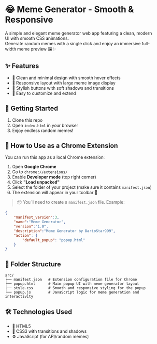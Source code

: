 # 😂 Meme Generator - Smooth & Responsive

A simple and elegant meme generator web app featuring a clean, modern UI with smooth CSS animations.  
Generate random memes with a single click and enjoy an immersive full-width meme preview 🖼️✨

## ✨ Features

- 🎨 Clean and minimal design with smooth hover effects  
- 📱 Responsive layout with large meme image display  
- 🧈 Stylish buttons with soft shadows and transitions  
- 🔧 Easy to customize and extend  

## 🚀 Getting Started

1. Clone this repo  
2. Open `index.html` in your browser  
3. Enjoy endless random memes!

## 🧩 How to Use as a Chrome Extension

You can run this app as a local Chrome extension:

1. Open **Google Chrome**
2. Go to `chrome://extensions/`
3. Enable **Developer mode** (top right corner)
4. Click **"Load unpacked"**
5. Select the folder of your project (make sure it contains `manifest.json`)
6. The extension will appear in your toolbar 🧠

> 📦 You’ll need to create a `manifest.json` file. Example:

```json
{
    "manifest_version":3,
    "name":"Meme Generator",
    "version":"1.0",
    "description":"Meme Generator by DarioStar999",
    "action": {
        "default_popup": "popup.html"
    } 
}
```
## 📁 Folder Structure
```
src/
├── manifest.json   # Extension configuration file for Chrome
├── popup.html      # Main popup UI with meme generator layout
├── style.css       # Smooth and responsive styling for the popup
└── popup.js        # JavaScript logic for meme generation and interactivity
```
## 🛠️ Technologies Used

- 🧾 HTML5
- 🎨 CSS3 with transitions and shadows
- ⚙️ JavaScript (for API/random memes)
